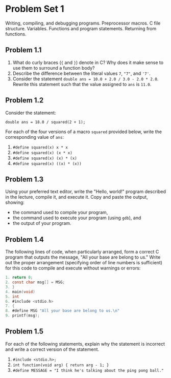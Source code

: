 # Problem Set 1

Writing, compiling, and debugging programs. Preprocessor macros. C file
structure. Variables. Functions and program statements. Returning from
functions.

## Problem 1.1

 1. What do curly braces (`{` and `}`) denote in C? Why does it make sense to
    use them to surround a function body?
 2. Describe the difference between the literal values `7`, `"7"`, and `'7'`.
 3. Consider the statement `double ans = 10.0 + 2.0 / 3.0 - 2.0 * 2.0`.
    Rewrite this statement such that the value assigned to `ans` is `11.0`.

## Problem 1.2

Consider the statement:

    double ans = 18.0 / squared(2 + 1);

For each of the four versions of a macro `squared` provided below, write the
corresponding value of `ans`:

 1. `#define squared(x) x * x`
 2. `#define squared(x) (x * x)`
 3. `#define squared(x) (x) * (x)`
 4. `#define squared(x) ((x) * (x))`

## Problem 1.3

Using your preferred text editor, write the "Hello, world!" program described
in the lecture, compile it, and execute it. Copy and paste the output,
showing:

 * the command used to compile your program,
 * the command used to execute your program (using `gdb`), and
 * the output of your program.

## Problem 1.4

The following lines of code, when particularly arranged, form a correct C
program that outputs the message, "All your base are belong to us." Write out
the proper arrangement (specifying order of line numbers is sufficient) for
this code to compile and execute without warnings or errors:

```c
1. return 0;
2. const char msg[] = MSG;
3. }
4. main(void)
5. int
6. #include <stdio.h>
7. {
8. #define MSG "All your base are belong to us.\n"
9. printf(msg);
```

## Problem 1.5

For each of the following statements, explain why the statement is incorrect
and write a correct version of the statement.

 1. `#include <stdio.h>;`
 2. `int function(void arg) { return arg - 1; }`
 3. `#define MESSAGE = "I think he's talking about the ping pong ball."`

